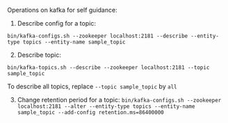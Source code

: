 Operations on kafka for self guidance:

1. Describe config for a topic:

`bin/kafka-configs.sh --zookeeper localhost:2181 --describe --entity-type topics --entity-name sample_topic`

2. Describe topic:

`bin/kafka-topics.sh --describe --zookeeper localhost:2181 --topic sample_topic` 

To describe all topics, replace `--topic sample_topic` by `all`

3. Change retention period for a topic:
`bin/kafka-configs.sh --zookeeper localhost:2181 --alter --entity-type topics --entity-name sample_topic --add-config retention.ms=86400000`

